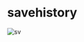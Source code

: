 # savehistory

![sv](https://github.com/user-attachments/assets/a28f69d2-f9f9-4d31-8e09-916799f297a3)
